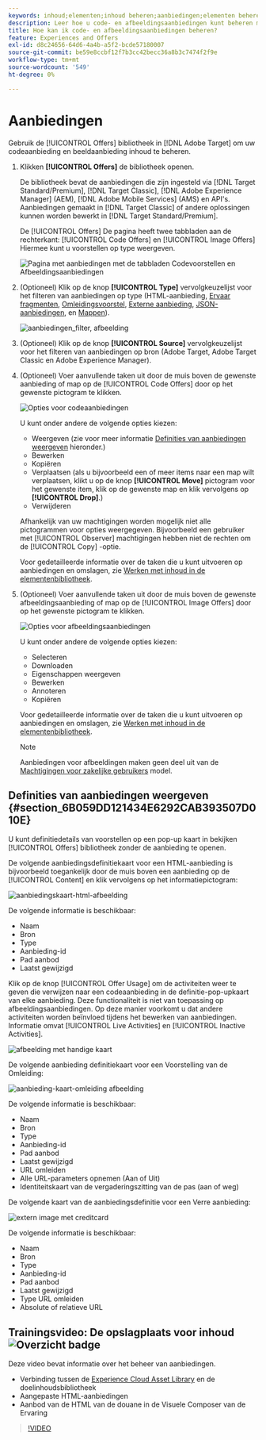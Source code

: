 ```yaml
---
keywords: inhoud;elementen;inhoud beheren;aanbiedingen;elementen beheren;selectiemodus openen;selectiemodus
description: Leer hoe u code- en afbeeldingsaanbiedingen kunt beheren met de bibliotheek Aanbiedingen in Adobe Target.
title: Hoe kan ik code- en afbeeldingsaanbiedingen beheren?
feature: Experiences and Offers
exl-id: d8c24656-64d6-4a4b-a5f2-bcde57180007
source-git-commit: be59e8ccbf12f7b3cc42becc36a8b3c7474f2f9e
workflow-type: tm+mt
source-wordcount: '549'
ht-degree: 0%

---
```


# Aanbiedingen

Gebruik de [!UICONTROL Offers] bibliotheek in [!DNL Adobe Target] om uw codeaanbieding en beeldaanbieding inhoud te beheren.

1. Klikken **[!UICONTROL Offers]** de bibliotheek openen.

   De bibliotheek bevat de aanbiedingen die zijn ingesteld via [!DNL Target Standard/Premium], [!DNL Target Classic], [!DNL Adobe Experience Manager] (AEM), [!DNL Adobe Mobile Services] (AMS) en API&#39;s. Aanbiedingen gemaakt in [!DNL Target Classic] of andere oplossingen kunnen worden bewerkt in [!DNL Target Standard/Premium].

   De [!UICONTROL Offers] De pagina heeft twee tabbladen aan de rechterkant: [!UICONTROL Code Offers] en [!UICONTROL Image Offers] Hiermee kunt u voorstellen op type weergeven.

   ![Pagina met aanbiedingen met de tabbladen Codevoorstellen en Afbeeldingsaanbiedingen](/help/main/c-experiences/c-manage-content/assets/offers-page.png)

1. (Optioneel) Klik op de knop **[!UICONTROL Type]** vervolgkeuzelijst voor het filteren van aanbiedingen op type (HTML-aanbieding, [Ervaar fragmenten](/help/main/c-experiences/c-manage-content/aem-experience-fragments.md), [Omleidingsvoorstel](/help/main/c-experiences/c-manage-content/offer-redirect.md), [Externe aanbieding](/help/main/c-experiences/c-manage-content/about-remote-offers.md), [JSON-aanbiedingen](/help/main/c-experiences/c-manage-content/create-json-offer.md), en [Mappen](/help/main/c-experiences/c-manage-content/create-content-folder.md)).

   ![aanbiedingen_filter, afbeelding](assets/offers_filter.png)

1. (Optioneel) Klik op de knop **[!UICONTROL Source]** vervolgkeuzelijst voor het filteren van aanbiedingen op bron (Adobe Target, Adobe Target Classic en Adobe Experience Manager).

1. (Optioneel) Voer aanvullende taken uit door de muis boven de gewenste aanbieding of map op de [!UICONTROL Code Offers] door op het gewenste pictogram te klikken.

   ![Opties voor codeaanbiedingen](assets/offer-picker-large.png)

   U kunt onder andere de volgende opties kiezen:

   * Weergeven (zie voor meer informatie [Definities van aanbiedingen weergeven](#section_6B059DD121434E6292CAB393507D010E) hieronder.)
   * Bewerken
   * Kopiëren
   * Verplaatsen (als u bijvoorbeeld een of meer items naar een map wilt verplaatsen, klikt u op de knop **[!UICONTROL Move]** pictogram voor het gewenste item, klik op de gewenste map en klik vervolgens op **[!UICONTROL Drop]**.)
   * Verwijderen

   Afhankelijk van uw machtigingen worden mogelijk niet alle pictogrammen voor opties weergegeven. Bijvoorbeeld een gebruiker met [!UICONTROL Observer] machtigingen hebben niet de rechten om de [!UICONTROL Copy] -optie.

   Voor gedetailleerde informatie over de taken die u kunt uitvoeren op aanbiedingen en omslagen, zie [Werken met inhoud in de elementenbibliotheek](/help/main/c-experiences/c-manage-content/assets-working.md).

1. (Optioneel) Voer aanvullende taken uit door de muis boven de gewenste afbeeldingsaanbieding of map op de [!UICONTROL Image Offers] door op het gewenste pictogram te klikken.

   ![Opties voor afbeeldingsaanbiedingen](/help/main/c-experiences/c-manage-content/assets/image-offers-icons.png)

   U kunt onder andere de volgende opties kiezen:

   * Selecteren
   * Downloaden
   * Eigenschappen weergeven
   * Bewerken
   * Annoteren
   * Kopiëren

   Voor gedetailleerde informatie over de taken die u kunt uitvoeren op aanbiedingen en omslagen, zie [Werken met inhoud in de elementenbibliotheek](/help/main/c-experiences/c-manage-content/assets-working.md).

   >[!NOTE]
   >
   >Aanbiedingen voor afbeeldingen maken geen deel uit van de [Machtigingen voor zakelijke gebruikers](/help/main/administrating-target/c-user-management/property-channel/property-channel.md) model.


## Definities van aanbiedingen weergeven {#section_6B059DD121434E6292CAB393507D010E}

U kunt definitiedetails van voorstellen op een pop-up kaart in bekijken [!UICONTROL Offers] bibliotheek zonder de aanbieding te openen.

De volgende aanbiedingsdefinitiekaart voor een HTML-aanbieding is bijvoorbeeld toegankelijk door de muis boven een aanbieding op de [!UICONTROL Content] en klik vervolgens op het informatiepictogram:

![aanbiedingskaart-html-afbeelding](assets/offer-card-html.png)

De volgende informatie is beschikbaar:

* Naam
* Bron
* Type
* Aanbieding-id
* Pad aanbod
* Laatst gewijzigd

Klik op de knop [!UICONTROL Offer Usage] om de activiteiten weer te geven die verwijzen naar een codeaanbieding in de definitie-pop-upkaart van elke aanbieding. Deze functionaliteit is niet van toepassing op afbeeldingsaanbiedingen. Op deze manier voorkomt u dat andere activiteiten worden beïnvloed tijdens het bewerken van aanbiedingen. Informatie omvat [!UICONTROL Live Activities] en [!UICONTROL Inactive Activities].

![afbeelding met handige kaart](assets/offer-card-usage.png)

De volgende aanbieding definitiekaart voor een Voorstelling van de Omleiding:

![aanbieding-kaart-omleiding afbeelding](assets/offer-card-redirect.png)

De volgende informatie is beschikbaar:

* Naam
* Bron
* Type
* Aanbieding-id
* Pad aanbod
* Laatst gewijzigd
* URL omleiden
* Alle URL-parameters opnemen (Aan of Uit)
* Identiteitskaart van de vergaderingszitting van de pas (aan of weg)

De volgende kaart van de aanbiedingsdefinitie voor een Verre aanbieding:

![extern image met creditcard](assets/offer-card-remote.png)

De volgende informatie is beschikbaar:

* Naam
* Bron
* Type
* Aanbieding-id
* Pad aanbod
* Laatst gewijzigd
* Type URL omleiden
* Absolute of relatieve URL

## Trainingsvideo: De opslagplaats voor inhoud ![Overzicht badge](/help/main/assets/overview.png)

Deze video bevat informatie over het beheer van aanbiedingen.

* Verbinding tussen de [Experience Cloud Asset Library](https://experienceleague.adobe.com/docs/core-services/interface/assets/creative-cloud.html) en de doelinhoudsbibliotheek
* Aangepaste HTML-aanbiedingen
* Aanbod van de HTML van de douane in de Visuele Composer van de Ervaring

>[!VIDEO](https://video.tv.adobe.com/v/17387)
